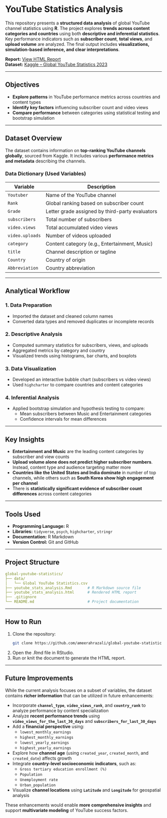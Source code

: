 # YouTube Statistics Analysis

This repository presents a **structured data analysis** of global YouTube channel statistics using **R**. The project explores **trends across content categories and countries** using both **descriptive and inferential statistics**. Key performance indicators such as **subscriber count**, **total views**, and **upload volume** are analyzed. The final output includes **visualizations, simulation-based inference, and clear interpretations**.

**Report:** [View HTML Report](https://ameerahrazali.github.io/pages/youtube_stats_analysis.html)  
**Dataset:** [Kaggle – Global YouTube Statistics 2023](https://www.kaggle.com/datasets/nelgiriyewithana/global-youtube-statistics-2023)

---

## Objectives

- **Explore patterns** in YouTube performance metrics across countries and content types  
- **Identify key factors** influencing subscriber count and video views  
- **Compare performance** between categories using statistical testing and bootstrap simulation  

---

## Dataset Overview

The dataset contains information on **top-ranking YouTube channels globally**, sourced from Kaggle. It includes various **performance metrics and metadata** describing the channels.

### Data Dictionary (Used Variables)

| Variable         | Description                                                   |
|------------------|---------------------------------------------------------------|
| `Youtuber`       | Name of the YouTube channel                                   |
| `Rank`           | Global ranking based on subscriber count                      |
| `Grade`          | Letter grade assigned by third-party evaluators              |
| `subscribers`    | Total number of subscribers                                   |
| `video.views`    | Total accumulated video views                                 |
| `video.uploads`  | Number of videos uploaded                                     |
| `category`       | Content category (e.g., Entertainment, Music)                 |
| `title`          | Channel description or tagline                                |
| `Country`        | Country of origin                                             |
| `Abbreviation`   | Country abbreviation                                          |

---

## Analytical Workflow

### 1. **Data Preparation**  
- Imported the dataset and cleaned column names  
- Converted data types and removed duplicates or incomplete records  

### 2. **Descriptive Analysis**  
- Computed summary statistics for subscribers, views, and uploads  
- Aggregated metrics by category and country  
- Visualized trends using histograms, bar charts, and boxplots  

### 3. **Data Visualization**  
- Developed an interactive bubble chart (subscribers vs video views)  
- Used `highcharter` to compare countries and content categories  

### 4. **Inferential Analysis**  
- Applied bootstrap simulation and hypothesis testing to compare:  
  - Mean subscribers between Music and Entertainment categories  
  - Confidence intervals for mean differences  

---

## Key Insights

- **Entertainment and Music** are the leading content categories by subscriber and view counts  
- **Upload volume alone does not predict higher subscriber numbers**. Instead, content type and audience targeting matter more  
- **Countries like the United States and India dominate** in number of top channels, while others such as **South Korea show high engagement per channel**  
- There is **statistically significant evidence of subscriber count differences** across content categories  

---

## Tools Used

- **Programming Language:** R  
- **Libraries:** `tidyverse`, `psych`, `highcharter`, `stringr`  
- **Documentation:** R Markdown  
- **Version Control:** Git and GitHub  

---

## Project Structure

```yaml
global-youtube-statistics/
├── data/
│   └── Global YouTube Statistics.csv
├── youtube_stats_analysis.Rmd       # R Markdown source file
├── youtube_stats_analysis.html      # Rendered HTML report
├── .gitignore
└── README.md                        # Project documentation
```
---

## How to Run

1. Clone the repository:
   ```bash
   git clone https://github.com/ameerahrazali/global-youtube-statistics.git
   ```
2. Open the .Rmd file in RStudio.
3. Run or knit the document to generate the HTML report.

--- 

## Future Improvements

While the current analysis focuses on a subset of variables, the dataset contains **richer information** that can be utilized in future enhancements:

- Incorporate **`channel_type`**, **`video_views_rank`**, and **`country_rank`** to analyze performance by content specialization  
- Analyze **recent performance trends** using **`video_views_for_the_last_30_days`** and **`subscribers_for_last_30_days`**  
- Add a **financial perspective** using:  
  - `lowest_monthly_earnings`  
  - `highest_monthly_earnings`  
  - `lowest_yearly_earnings`  
  - `highest_yearly_earnings`  
- Explore how **channel age** (using `created_year`, `created_month`, and `created_date`) affects growth  
- Integrate **country-level socioeconomic indicators**, such as:  
  - `Gross tertiary education enrollment (%)`  
  - `Population`  
  - `Unemployment rate`  
  - `Urban_population`  
- Visualize **channel locations** using **`Latitude`** and **`Longitude`** for geospatial analysis  

These enhancements would enable **more comprehensive insights** and support **multivariate modeling** of YouTube success factors.

